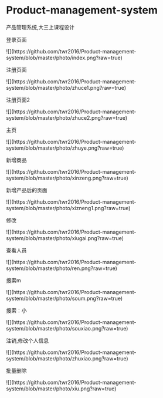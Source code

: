 # Product-management-system
产品管理系统,大三上课程设计
<p>登录页面</p>
![](https://github.com/twr2016/Product-management-system/blob/master/photo/index.png?raw=true)
<p>注册页面</p>
![](https://github.com/twr2016/Product-management-system/blob/master/photo/zhuce1.png?raw=true)
<p>注册页面2</p>
![](https://github.com/twr2016/Product-management-system/blob/master/photo/zhuce2.png?raw=true)
<p>主页</p>
![](https://github.com/twr2016/Product-management-system/blob/master/photo/zhuye.png?raw=true)
<p>新增商品</p>
![](https://github.com/twr2016/Product-management-system/blob/master/photo/xinzeng.png?raw=true)
<p>新增产品后的页面</p>
![](https://github.com/twr2016/Product-management-system/blob/master/photo/xizneng1.png?raw=true)
<p>修改</p>
![](https://github.com/twr2016/Product-management-system/blob/master/photo/xiugai.png?raw=true)
<p>查看人员</p>
![](https://github.com/twr2016/Product-management-system/blob/master/photo/ren.png?raw=true)
<p>搜索m</p>
![](https://github.com/twr2016/Product-management-system/blob/master/photo/soum.png?raw=true)
<p>搜索：小</p>
![](https://github.com/twr2016/Product-management-system/blob/master/photo/souxiao.png?raw=true)
<p>注销,修改个人信息</p>
![](https://github.com/twr2016/Product-management-system/blob/master/photo/zhuxiao.png?raw=true)
<p>批量删除</p>
![](https://github.com/twr2016/Product-management-system/blob/master/photo/xiu.png?raw=true)



